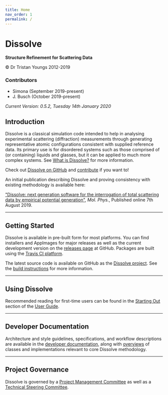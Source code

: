 ```yaml
---
title: Home
nav_order: 1
permalink: /
---
```

# Dissolve

**Structure Refinement for Scattering Data**

&copy; Dr Tristan Youngs 2012-2019

### Contributors
- Simona (September 2019-present)
- J. Busch (October 2019-present)

_Current Version: 0.5.2, Tuesday 14th January 2020_

## Introduction

Dissolve is a classical simulation code intended to help in analysing experimental scattering (diffraction) measurements through generating representative atomic configurations consistent with supplied reference data. Its primary use is for disordered systems such as those comprised of (or containing) liquids and glasses, but it can be applied to much more complex systems. See [What is Dissolve?](userguide/overview.md) for more information.

Check out [Dissolve on GitHub](https://www.github.com/trisyoungs/dissolve) and [contribute](developers/contributing.md) if you want to!

An initial publication describing Dissolve and proving consistency with existing methodology is available here:

["Dissolve: next generation software for the interrogation of total scattering data by empirical potential generation"](https://www.tandfonline.com/doi/abs/10.1080/00268976.2019.1651918), _Mol. Phys._, Published online 7th August 2019.

* * *

## Getting Started

Dissolve is available in pre-built form for most platforms. You can find installers and AppImages for major releases as well as the current development version on the [releases page](https://github.com/trisyoungs/dissolve/releases) at GitHub. Packages are built using the [Travis CI platform](https://travis-ci.com/trisyoungs/dissolve).

The latest source code is available on GitHub as the [Dissolve project](https://github.com/trisyoungs/dissolve). See the [build instructions](developers/compilation.md) for more information.

* * *

## Using Dissolve

Recommended reading for first-time users can be found in the [Starting Out](userguide/startingout/) section of the [User Guide](userguide/).

* * *

## Developer Documentation

Architecture and style guidelines, specifications, and workflow descriptions are available in the [developer documentation](developers/), along with [overviews](developers/overviews/) of classes and implementations relevant to core Dissolve methodology.

* * *

## Project Governance

Dissolve is governed by a [Project Management Committee](governance/project.md) as well as a [Technical Steering Committee](governance/technical.md).
